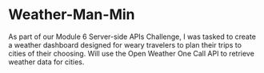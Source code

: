 # Weather-Man-Min
As  part of our Module 6 Server-side APIs Challenge, I was tasked to create a weather dashboard designed for weary travelers to plan their trips to cities of their choosing.  Will use the Open Weather One Call API to retrieve weather data for cities.
